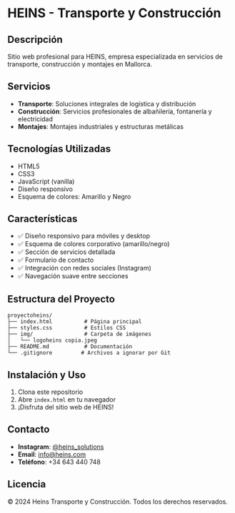 # HEINS - Transporte y Construcción

## Descripción
Sitio web profesional para HEINS, empresa especializada en servicios de transporte, construcción y montajes en Mallorca.

## Servicios
- **Transporte**: Soluciones integrales de logística y distribución
- **Construcción**: Servicios profesionales de albañilería, fontanería y electricidad
- **Montajes**: Montajes industriales y estructuras metálicas

## Tecnologías Utilizadas
- HTML5
- CSS3
- JavaScript (vanilla)
- Diseño responsivo
- Esquema de colores: Amarillo y Negro

## Características
- ✅ Diseño responsivo para móviles y desktop
- ✅ Esquema de colores corporativo (amarillo/negro)
- ✅ Sección de servicios detallada
- ✅ Formulario de contacto
- ✅ Integración con redes sociales (Instagram)
- ✅ Navegación suave entre secciones

## Estructura del Proyecto
```
proyectoheins/
├── index.html          # Página principal
├── styles.css          # Estilos CSS
├── img/                # Carpeta de imágenes
│   └── logoheins copia.jpeg
├── README.md           # Documentación
└── .gitignore         # Archivos a ignorar por Git
```

## Instalación y Uso
1. Clona este repositorio
2. Abre `index.html` en tu navegador
3. ¡Disfruta del sitio web de HEINS!

## Contacto
- **Instagram**: [@heins_solutions](https://www.instagram.com/heins_solutions/)
- **Email**: info@heins.com
- **Teléfono**: +34 643 440 748

## Licencia
© 2024 Heins Transporte y Construcción. Todos los derechos reservados.

